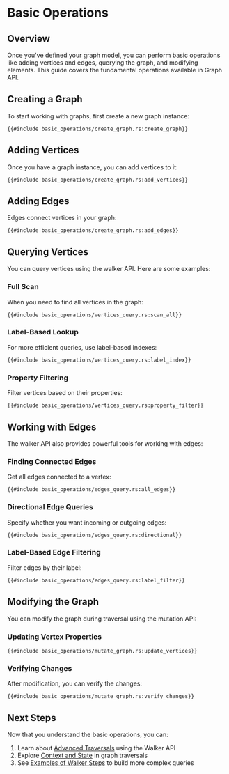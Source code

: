 # Basic Operations

## Overview

Once you've defined your graph model, you can perform basic operations like adding vertices and edges, querying the
graph, and modifying elements. This guide covers the fundamental operations available in Graph API.

## Creating a Graph

To start working with graphs, first create a new graph instance:

```rust,noplayground
{{#include basic_operations/create_graph.rs:create_graph}}
```

## Adding Vertices

Once you have a graph instance, you can add vertices to it:

```rust,noplayground
{{#include basic_operations/create_graph.rs:add_vertices}}
```

## Adding Edges

Edges connect vertices in your graph:

```rust,noplayground
{{#include basic_operations/create_graph.rs:add_edges}}
```

## Querying Vertices

You can query vertices using the walker API. Here are some examples:

### Full Scan

When you need to find all vertices in the graph:

```rust,noplayground
{{#include basic_operations/vertices_query.rs:scan_all}}
```

### Label-Based Lookup

For more efficient queries, use label-based indexes:

```rust,noplayground
{{#include basic_operations/vertices_query.rs:label_index}}
```

### Property Filtering

Filter vertices based on their properties:

```rust,noplayground
{{#include basic_operations/vertices_query.rs:property_filter}}
```

## Working with Edges

The walker API also provides powerful tools for working with edges:

### Finding Connected Edges

Get all edges connected to a vertex:

```rust,noplayground
{{#include basic_operations/edges_query.rs:all_edges}}
```

### Directional Edge Queries

Specify whether you want incoming or outgoing edges:

```rust,noplayground
{{#include basic_operations/edges_query.rs:directional}}
```

### Label-Based Edge Filtering

Filter edges by their label:

```rust,noplayground
{{#include basic_operations/edges_query.rs:label_filter}}
```

## Modifying the Graph

You can modify the graph during traversal using the mutation API:

### Updating Vertex Properties

```rust,noplayground
{{#include basic_operations/mutate_graph.rs:update_vertices}}
```

### Verifying Changes

After modification, you can verify the changes:

```rust,noplayground
{{#include basic_operations/mutate_graph.rs:verify_changes}}
```

## Next Steps

Now that you understand the basic operations, you can:

1. Learn about [Advanced Traversals](./traversal.md) using the Walker API
2. Explore [Context and State](./walker/context_system.md) in graph traversals
3. See [Examples of Walker Steps](./walker/steps.md) to build more complex queries